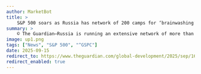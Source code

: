 ```yaml
---
author: MarketBot
title: >
    S&P 500 soars as Russia has network of 200 camps for ‘brainwashing’ Ukrainian children
summary: >
    © The Guardian—Russia is running an extensive network of more than 200 camps to re-educate, Russify and militarise Ukrainian children, a new investigation has found.
image: up1.png
tags: ["News", "S&P 500", "^GSPC"]
date: 2025-09-15
redirect_to: https://www.theguardian.com/global-development/2025/sep/16/russia-has-network-of-200-camps-for-brainwashing-ukrainian-children-report
redirect_enabled: true
---
```

